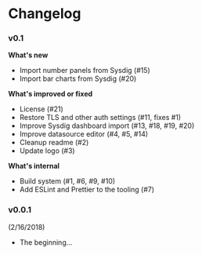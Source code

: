 # Changelog

### v0.1

**What's new**

* Import number panels from Sysdig (#15)
* Import bar charts from Sysdig (#20)

**What's improved or fixed**

* License (#21)
* Restore TLS and other auth settings (#11, fixes #1)
* Improve Sysdig dashboard import (#13, #18, #19, #20)
* Improve datasource editor (#4, #5, #14)
* Cleanup readme (#2)
* Update logo (#3)

**What's internal**

* Build system (#1, #6, #9, #10)
* Add ESLint and Prettier to the tooling (#7)

### v0.0.1
(2/16/2018)

* The beginning...
